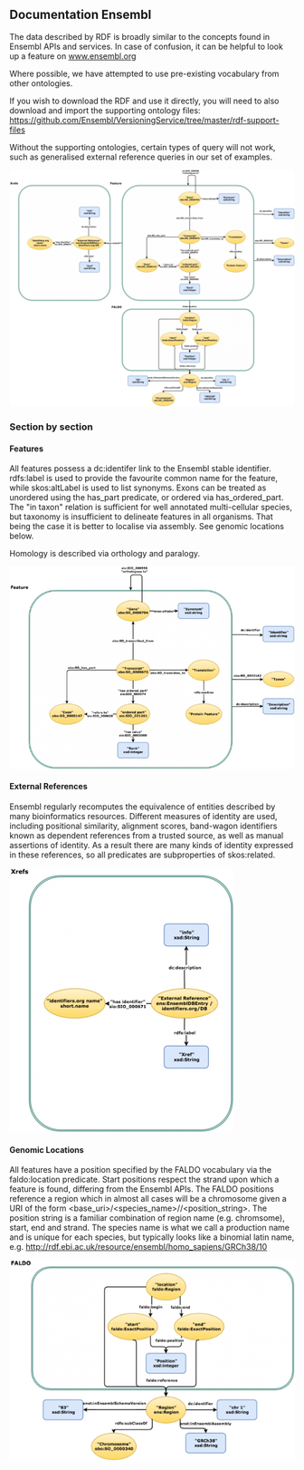 ## Documentation Ensembl

The data described by RDF is broadly similar to the concepts found in Ensembl APIs and services. In case of confusion, it can be helpful to look up a feature on www.ensembl.org

Where possible, we have attempted to use pre-existing vocabulary from other ontologies.

If you wish to download the RDF and use it directly, you will need to also download and import the supporting ontology files: https://github.com/Ensembl/VersioningService/tree/master/rdf-support-files

Without the supporting ontologies, certain types of query will not work, such as generalised external reference queries in our set of examples.


![ensembl_schema](https://github.com/EBISPOT/RDF-platform/blob/gh-pages/static/ensembl/ensembl_schema-1180x980.png?raw=true)

### Section by section
#### Features

All features possess a dc:identifer link to the Ensembl stable identifier. rdfs:label is used to provide the favourite common name for the feature, while skos:altLabel is used to list synonyms. Exons can be treated as unordered using the has_part predicate, or ordered via has_ordered_part. The "in taxon" relation is sufficient for well annotated multi-cellular species, but taxonomy is insufficient to delineate features in all organisms. That being the case it is better to localise via assembly. See genomic locations below.

Homology is described via orthology and paralogy.

![ensembl_gene_model](https://github.com/EBISPOT/RDF-platform/blob/gh-pages/static/ensembl/ensembl_gene_model-760x539.png?raw=true)

#### External References
Ensembl regularly recomputes the equivalence of entities described by many bioinformatics resources. Different measures of identity are used, including positional similarity, alignment scores, band-wagon identifiers known as dependent references from a trusted source, as well as manual assertions of identity. As a result there are many kinds of identity expressed in these references, so all predicates are subproperties of skos:related.


![ensembl_xref](https://github.com/EBISPOT/RDF-platform/blob/gh-pages/static/ensembl/ensembl_xref_section-396x467.png?raw=true)

#### Genomic Locations
All features have a position specified by the FALDO vocabulary via the faldo:location predicate. Start positions respect the strand upon which a feature is found, differing from the Ensembl APIs. The FALDO positions reference a region which in almost all cases will be a chromosome given a URI of the form <base_uri>/<species_name>/<assembly>/<position_string>. The position string is a familiar combination of region name (e.g. chromsome), start, end and strand. The species name is what we call a production name and is unique for each species, but typically looks like a binomial latin name, e.g. <http://rdf.ebi.ac.uk/resource/ensembl/homo_sapiens/GRCh38/10>

![ensembl_xref](https://github.com/EBISPOT/RDF-platform/blob/gh-pages/static/ensembl/ensembl_faldo_section-628x442.png?raw=true)
